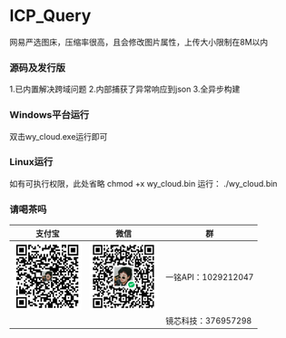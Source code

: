 # ICP_Query
网易严选图床，压缩率很高，且会修改图片属性，上传大小限制在8M以内

### 源码及发行版
1.已内置解决跨域问题
2.内部捕获了异常响应到json
3.全异步构建

### Windows平台运行
双击wy_cloud.exe运行即可

### Linux运行
如有可执行权限，此处省略
chmod +x wy_cloud.bin
运行：
./wy_cloud.bin

### 请喝茶吗

| 支付宝                                                                                     | 微信                                                                                    | 群                |
| --------------------------------------------------------------------------------------- | ------------------------------------------------------------------------------------- | ---------------- |
| <img src="https://github.com/HG-ha/qinglong/blob/main/zfb.jpg?raw=true" title="" alt="zfb" width="120px" height="120px"> | <img title="" src="https://github.com/HG-ha/qinglong/blob/main/wx.png?raw=true" alt="wx" width="120px" height="120px"> | 一铭API：1029212047 |
|                                                                                       |                                                                                       | 镜芯科技：376957298   |


